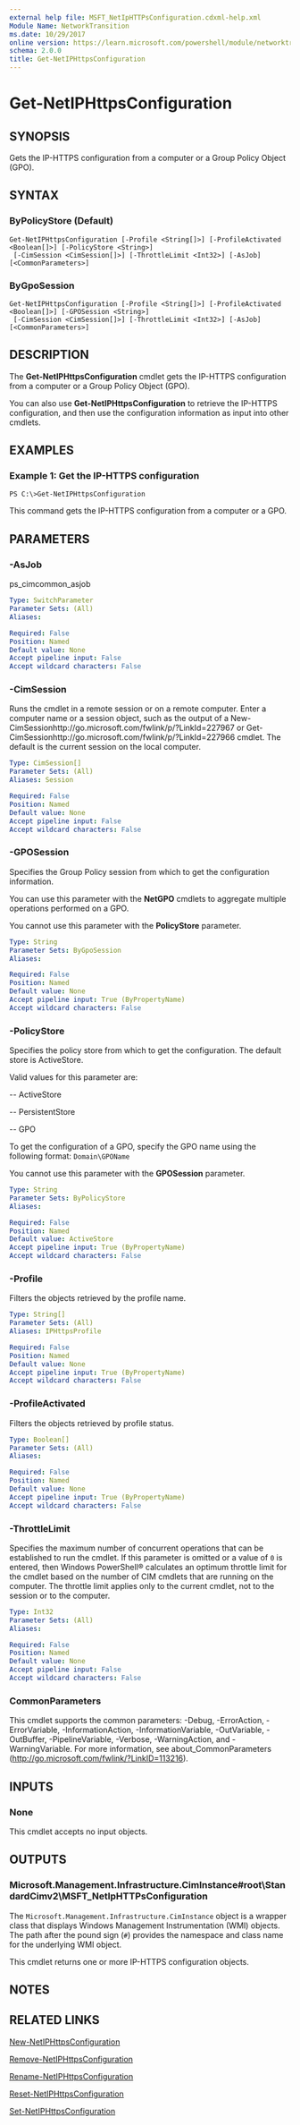 ```yaml
---
external help file: MSFT_NetIpHTTPsConfiguration.cdxml-help.xml
Module Name: NetworkTransition
ms.date: 10/29/2017
online version: https://learn.microsoft.com/powershell/module/networktransition/get-netiphttpsconfiguration?view=windowsserver2012r2-ps&wt.mc_id=ps-gethelp
schema: 2.0.0
title: Get-NetIPHttpsConfiguration
---
```


# Get-NetIPHttpsConfiguration

## SYNOPSIS
Gets the IP-HTTPS configuration from a computer or a Group Policy Object (GPO).

## SYNTAX

### ByPolicyStore (Default)
```
Get-NetIPHttpsConfiguration [-Profile <String[]>] [-ProfileActivated <Boolean[]>] [-PolicyStore <String>]
 [-CimSession <CimSession[]>] [-ThrottleLimit <Int32>] [-AsJob] [<CommonParameters>]
```

### ByGpoSession
```
Get-NetIPHttpsConfiguration [-Profile <String[]>] [-ProfileActivated <Boolean[]>] [-GPOSession <String>]
 [-CimSession <CimSession[]>] [-ThrottleLimit <Int32>] [-AsJob] [<CommonParameters>]
```

## DESCRIPTION
The **Get-NetIPHttpsConfiguration** cmdlet gets the IP-HTTPS configuration from a computer or a Group Policy Object (GPO).

You can also use **Get-NetIPHttpsConfiguration** to retrieve the IP-HTTPS configuration, and then use the configuration information as input into other cmdlets.

## EXAMPLES

### Example 1: Get the IP-HTTPS configuration
```
PS C:\>Get-NetIPHttpsConfiguration
```

This command gets the IP-HTTPS configuration from a computer or a GPO.

## PARAMETERS

### -AsJob
ps_cimcommon_asjob

```yaml
Type: SwitchParameter
Parameter Sets: (All)
Aliases: 

Required: False
Position: Named
Default value: None
Accept pipeline input: False
Accept wildcard characters: False
```

### -CimSession
Runs the cmdlet in a remote session or on a remote computer.
Enter a computer name or a session object, such as the output of a New-CimSessionhttp://go.microsoft.com/fwlink/p/?LinkId=227967 or Get-CimSessionhttp://go.microsoft.com/fwlink/p/?LinkId=227966 cmdlet.
The default is the current session on the local computer.

```yaml
Type: CimSession[]
Parameter Sets: (All)
Aliases: Session

Required: False
Position: Named
Default value: None
Accept pipeline input: False
Accept wildcard characters: False
```

### -GPOSession
Specifies the Group Policy session from which to get the configuration information. 
                         
You can use this parameter with the **NetGPO** cmdlets to aggregate multiple operations performed on a GPO. 
                         
You cannot use this parameter with the **PolicyStore** parameter.

```yaml
Type: String
Parameter Sets: ByGpoSession
Aliases: 

Required: False
Position: Named
Default value: None
Accept pipeline input: True (ByPropertyName)
Accept wildcard characters: False
```

### -PolicyStore
Specifies the policy store from which to get the configuration.
The default store is ActiveStore. 
                         
Valid values for this parameter are: 
                         
 -- ActiveStore 
                         
 -- PersistentStore 
                         
 -- GPO 
                         
To get the configuration of a GPO, specify the GPO name using the following format: `Domain\GPOName`
                         
You cannot use this parameter with the **GPOSession** parameter.

```yaml
Type: String
Parameter Sets: ByPolicyStore
Aliases: 

Required: False
Position: Named
Default value: ActiveStore
Accept pipeline input: True (ByPropertyName)
Accept wildcard characters: False
```

### -Profile
Filters the objects retrieved by the profile name.

```yaml
Type: String[]
Parameter Sets: (All)
Aliases: IPHttpsProfile

Required: False
Position: Named
Default value: None
Accept pipeline input: True (ByPropertyName)
Accept wildcard characters: False
```

### -ProfileActivated
Filters the objects retrieved by profile status.

```yaml
Type: Boolean[]
Parameter Sets: (All)
Aliases: 

Required: False
Position: Named
Default value: None
Accept pipeline input: True (ByPropertyName)
Accept wildcard characters: False
```

### -ThrottleLimit
Specifies the maximum number of concurrent operations that can be established to run the cmdlet.
If this parameter is omitted or a value of `0` is entered, then Windows PowerShell® calculates an optimum throttle limit for the cmdlet based on the number of CIM cmdlets that are running on the computer.
The throttle limit applies only to the current cmdlet, not to the session or to the computer.

```yaml
Type: Int32
Parameter Sets: (All)
Aliases: 

Required: False
Position: Named
Default value: None
Accept pipeline input: False
Accept wildcard characters: False
```

### CommonParameters
This cmdlet supports the common parameters: -Debug, -ErrorAction, -ErrorVariable, -InformationAction, -InformationVariable, -OutVariable, -OutBuffer, -PipelineVariable, -Verbose, -WarningAction, and -WarningVariable. For more information, see about_CommonParameters (http://go.microsoft.com/fwlink/?LinkID=113216).

## INPUTS

### None
This cmdlet accepts no input objects.

## OUTPUTS

### Microsoft.Management.Infrastructure.CimInstance#root\StandardCimv2\MSFT_NetIpHTTPsConfiguration
The `Microsoft.Management.Infrastructure.CimInstance` object is a wrapper class that displays Windows Management Instrumentation (WMI) objects.
The path after the pound sign (`#`) provides the namespace and class name for the underlying WMI object.
                         
This cmdlet returns one or more IP-HTTPS configuration objects.

## NOTES

## RELATED LINKS

[New-NetIPHttpsConfiguration](./New-NetIPHttpsConfiguration.md)

[Remove-NetIPHttpsConfiguration](./Remove-NetIPHttpsConfiguration.md)

[Rename-NetIPHttpsConfiguration](./Rename-NetIPHttpsConfiguration.md)

[Reset-NetIPHttpsConfiguration](./Reset-NetIPHttpsConfiguration.md)

[Set-NetIPHttpsConfiguration](./Set-NetIPHttpsConfiguration.md)

